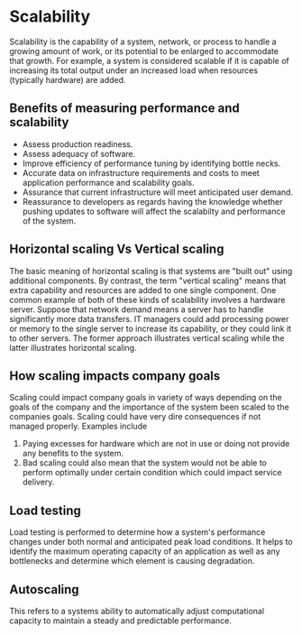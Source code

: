 # Scalability
Scalability is the capability of a system, network, or process to handle a growing amount of work, or its potential to be enlarged to accommodate that growth. For example, a system is considered scalable if it is capable of increasing its total output under an increased load when resources (typically hardware) are added.

**Benefits of measuring performance and scalability**
---------------------------------------------------
- Assess production readiness.
- Assess adequacy of software.
- Improve efficiency of performance tuning by identifying bottle necks.
- Accurate data on infrastructure requirements and costs to meet application performance and scalability goals.
- Assurance that current infrastructure will meet anticipated user demand.
- Reassurance to developers as regards having the knowledge whether pushing updates to software will affect the scalabilty and performance of the system.

**Horizontal scaling Vs Vertical scaling**
----------------------------------------
The basic meaning of horizontal scaling is that systems are "built out" using additional components. By contrast, the term "vertical scaling" means that extra capability and resources are added to one single component. One common example of both of these kinds of scalability involves a hardware server. Suppose that network demand means a server has to handle significantly more data transfers. IT managers could add processing power or memory to the single server to increase its capability, or they could link it to other servers. The former approach illustrates vertical scaling while the latter illustrates horizontal scaling.

**How scaling impacts company goals**
-----------------------------------
Scaling could impact company goals in variety of ways depending on the goals of the company and the importance of the system been scaled to the companies goals. Scaling could have very dire consequences if not managed properly. Examples include
1. Paying excesses for hardware which are not in use or doing not provide any benefits to the system.
2. Bad scaling could also mean that the system would not be able to perform optimally under certain condition which could impact service delivery.

**Load testing**
--------------
Load testing is performed to determine how a system's performance changes under both normal and anticipated peak load conditions. It helps to identify the maximum operating capacity of an application as well as any bottlenecks and determine which element is causing degradation.

**Autoscaling**
-------------
This refers to a systems ability to automatically adjust computational capacity to maintain a steady and predictable performance.
